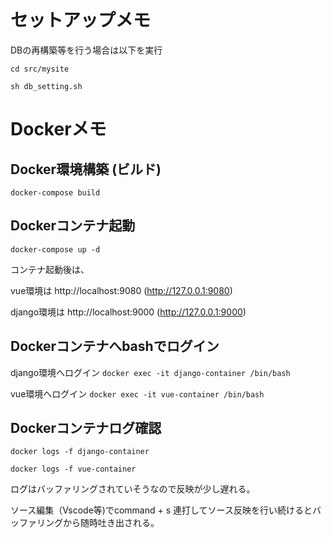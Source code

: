 # セットアップメモ
DBの再構築等を行う場合は以下を実行

```cd src/mysite```

```sh db_setting.sh ```


# Dockerメモ

## Docker環境構築 (ビルド)
```docker-compose build```

## Dockerコンテナ起動
```docker-compose up -d```

コンテナ起動後は、

vue環境は http://localhost:9080 (http://127.0.0.1:9080)

django環境は http://localhost:9000 (http://127.0.0.1:9000)


## Dockerコンテナへbashでログイン
django環境へログイン
```docker exec -it django-container /bin/bash```

vue環境へログイン
```docker exec -it vue-container /bin/bash```


## Dockerコンテナログ確認
```docker logs -f django-container```

```docker logs -f vue-container```


ログはバッファリングされていそうなので反映が少し遅れる。

ソース編集（Vscode等)でcommand + s 連打してソース反映を行い続けるとバッファリングから随時吐き出される。